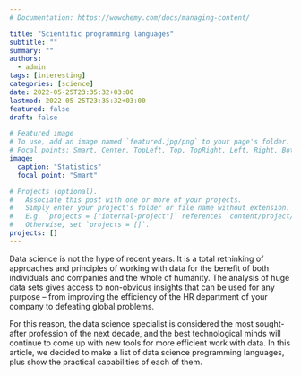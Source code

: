 ```yaml
---
# Documentation: https://wowchemy.com/docs/managing-content/

title: "Scientific programming languages"
subtitle: ""
summary: ""
authors: 
  - admin
tags: [interesting]
categories: [science]
date: 2022-05-25T23:35:32+03:00
lastmod: 2022-05-25T23:35:32+03:00
featured: false
draft: false

# Featured image
# To use, add an image named `featured.jpg/png` to your page's folder.
# Focal points: Smart, Center, TopLeft, Top, TopRight, Left, Right, BottomLeft, Bottom, BottomRight.
image:
  caption: "Statistics"
  focal_point: "Smart"

# Projects (optional).
#   Associate this post with one or more of your projects.
#   Simply enter your project's folder or file name without extension.
#   E.g. `projects = ["internal-project"]` references `content/project/deep-learning/index.md`.
#   Otherwise, set `projects = []`.
projects: []
---
```

Data science is not the hype of recent years. It is a total rethinking of approaches and principles of working with data for the benefit of both individuals and companies and the whole of humanity. The analysis of huge data sets gives access to non-obvious insights that can be used for any purpose – from improving the efficiency of the HR department of your company to defeating global problems.

For this reason, the data science specialist is considered the most sought-after profession of the next decade, and the best technological minds will continue to come up with new tools for more efficient work with data. In this article, we decided to make a list of data science programming languages, plus show the practical capabilities of each of them.
